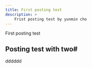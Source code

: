```yaml
---
title: First posting test
description: >
    Frist posting test by yunmin cho
---
```


First posting test

## Posting test with two#
dddddd